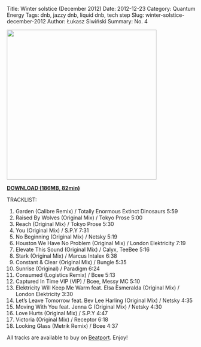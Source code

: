 Title: Winter solstice (December 2012)
Date: 2012-12-23
Category: Quantum Energy
Tags: dnb, jazzy dnb, liquid dnb, tech step
Slug: winter-solstice-december-2012
Author: Łukasz Siwiński
Summary: No. 4

<!-- ### IMAGE ### -->
<a href ="https://drive.google.com/uc?export=download&id=0B_4_ynm06YZIQ3hqRTdwR1pnRUk" 
    title="DOWNLOAD" target="_blank">
    <img width="400" src="https://drive.google.com/uc?export=download&id=0BzB_BNja1f1KcEc0R1BzN1pzVkU" />
</a>

<a href ="https://drive.google.com/file/d/0B_4_ynm06YZIQ3hqRTdwR1pnRUk/edit?usp=sharing" 
    title="Quantum Energy - Winter solstice (December 2012)" target="_blank">
**DOWNLOAD (186MB, 82min)**
</a>

TRACKLIST:  

1. Garden (Calibre Remix) / Totally Enormous Extinct Dinosaurs 5:59
2. Raised By Wolves (Original Mix) / Tokyo Prose 5:00
3. Reach (Original Mix) / Tokyo Prose 5:30
4. You (Original Mix) / S.P.Y 7:31
5. No Beginning (Original Mix) / Netsky 5:19
6. Houston We Have No Problem (Original Mix) / London Elektricity 7:19
7. Elevate This Sound (Original Mix) / Calyx, TeeBee 5:16
8. Stark (Original Mix) / Marcus Intalex 6:38
9. Constant & Clear (Original Mix) / Bungle 5:35
10. Sunrise (Original) / Paradigm 6:24
11. Consumed (Logistics Remix) / Bcee 5:13
12. Captured In Time VIP (VIP) / Bcee, Messy MC 5:10
13. Elektricity Will Keep Me Warm feat. Elsa Esmeralda (Original Mix) / London Elektricity 3:30
14. Let’s Leave Tomorrow feat. Bev Lee Harling (Original Mix) / Netsky 4:35
15. Moving With You feat. Jenna G (Original Mix) / Netsky 4:30
16. Love Hurts (Original Mix) / S.P.Y 4:47
17. Victoria (Original Mix) / Receptor 6:18
18. Looking Glass (Metrik Remix) / Bcee 4:37

All tracks are available to buy on <a href="http://beatport.com" target="_blank">Beatport</a>.
Enjoy!